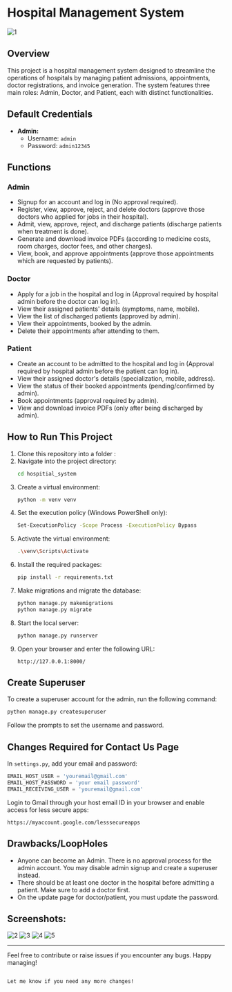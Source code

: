 


# Hospital Management System
![1](https://github.com/user-attachments/assets/4e2ad9ec-762f-4848-973d-24162a22a7c8)
## Overview
This project is a hospital management system designed to streamline the operations of hospitals by managing patient admissions, appointments, doctor registrations, and invoice generation. The system features three main roles: Admin, Doctor, and Patient, each with distinct functionalities.

## Default Credentials

- **Admin:**
  - Username: `admin`
  - Password: `admin12345`

## Functions

### Admin
- Signup for an account and log in (No approval required).
- Register, view, approve, reject, and delete doctors (approve those doctors who applied for jobs in their hospital).
- Admit, view, approve, reject, and discharge patients (discharge patients when treatment is done).
- Generate and download invoice PDFs (according to medicine costs, room charges, doctor fees, and other charges).
- View, book, and approve appointments (approve those appointments which are requested by patients).

### Doctor
- Apply for a job in the hospital and log in (Approval required by hospital admin before the doctor can log in).
- View their assigned patients' details (symptoms, name, mobile).
- View the list of discharged patients (approved by admin).
- View their appointments, booked by the admin.
- Delete their appointments after attending to them.

### Patient
- Create an account to be admitted to the hospital and log in (Approval required by hospital admin before the patient can log in).
- View their assigned doctor's details (specialization, mobile, address).
- View the status of their booked appointments (pending/confirmed by admin).
- Book appointments (approval required by admin).
- View and download invoice PDFs (only after being discharged by admin).

## How to Run This Project

1. Clone this repository into a folder :
2. Navigate into the project directory:
   ```bash
   cd hospitial_system
   ```
3. Create a virtual environment:
   ```bash
   python -m venv venv
   ```
4. Set the execution policy (Windows PowerShell only):
   ```bash
   Set-ExecutionPolicy -Scope Process -ExecutionPolicy Bypass
   ```
5. Activate the virtual environment:
   ```bash
   .\venv\Scripts\Activate
   ```
6. Install the required packages:
   ```bash
   pip install -r requirements.txt
   ```
7. Make migrations and migrate the database:
   ```bash
   python manage.py makemigrations
   python manage.py migrate
   ```
8. Start the local server:
   ```bash
   python manage.py runserver
   ```
9. Open your browser and enter the following URL:
   ```
   http://127.0.0.1:8000/
   ```

## Create Superuser
To create a superuser account for the admin, run the following command:
```bash
python manage.py createsuperuser
```
Follow the prompts to set the username and password.

## Changes Required for Contact Us Page
In `settings.py`, add your email and password:
```python
EMAIL_HOST_USER = 'youremail@gmail.com'
EMAIL_HOST_PASSWORD = 'your email password'
EMAIL_RECEIVING_USER = 'youremail@gmail.com'
```
Login to Gmail through your host email ID in your browser and enable access for less secure apps:
```
https://myaccount.google.com/lesssecureapps
```

## Drawbacks/LoopHoles
- Anyone can become an Admin. There is no approval process for the admin account. You may disable admin signup and create a superuser instead.
- There should be at least one doctor in the hospital before admitting a patient. Make sure to add a doctor first.
- On the update page for doctor/patient, you must update the password.

## Screenshots:
![2](https://github.com/user-attachments/assets/b62c8f26-8a40-4191-9dad-142401b8e04e)
![3](https://github.com/user-attachments/assets/7a8b3d6f-8824-45c9-b071-1d18d1af3206)
![4](https://github.com/user-attachments/assets/8f74f67d-946b-4b90-a742-2ae04bf6af42)
![5](https://github.com/user-attachments/assets/5f31bda1-a4d7-4e90-b823-3cd5fd98316d)

---

Feel free to contribute or raise issues if you encounter any bugs. Happy managing!
```

Let me know if you need any more changes!
